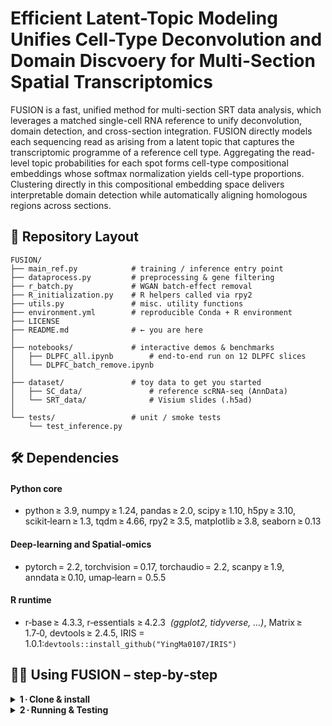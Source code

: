 # Efficient Latent-Topic Modeling Unifies Cell-Type Deconvolution and Domain Discvoery for Multi-Section Spatial Transcriptomics

FUSION is a fast, unified method for multi-section SRT data analysis, which leverages a matched single-cell RNA reference to unify deconvolution, domain detection, and cross-section integration. FUSION directly models each sequencing read as arising from a latent topic that captures the transcriptomic programme of a reference cell type. Aggregating the read-level topic probabilities for each spot forms cell-type compositional embeddings whose softmax normalization yields cell-type proportions. Clustering directly in this compositional embedding space delivers interpretable domain detection while automatically aligning homologous regions across sections.

## 📂 Repository Layout
```text
FUSION/
├── main_ref.py            # training / inference entry point
├── dataprocess.py         # preprocessing & gene filtering
├── r_batch.py             # WGAN batch‑effect removal
├── R_initialization.py    # R helpers called via rpy2
├── utils.py               # misc. utility functions
├── environment.yml        # reproducible Conda + R environment
├── LICENSE
├── README.md              # ← you are here
│
├── notebooks/             # interactive demos & benchmarks
│   ├── DLPFC_all.ipynb        # end‑to‑end run on 12 DLPFC slices
│   └── DLPFC_batch_remove.ipynb
│
├── dataset/               # toy data to get you started
│   ├── SC_data/               # reference scRNA‑seq (AnnData)
│   └── SRT_data/              # Visium slides (.h5ad)
│
└── tests/                 # unit / smoke tests
    └── test_inference.py
```
## 🛠️ Dependencies

#### Python core 
- python ≥ 3.9, numpy ≥ 1.24, pandas ≥ 2.0, scipy ≥ 1.10, h5py ≥ 3.10, scikit‑learn ≥ 1.3, tqdm ≥ 4.66, rpy2 ≥ 3.5, matplotlib ≥ 3.8, seaborn ≥ 0.13

#### Deep‑learning and Spatial‑omics
- pytorch = 2.2, torchvision = 0.17, torchaudio = 2.2, scanpy ≥ 1.9, anndata ≥ 0.10, umap‑learn = 0.5.5
  
#### R runtime
- r‑base ≥ 4.3.3, r‑essentials ≥ 4.2.3  *(ggplot2, tidyverse, …)*, Matrix ≥ 1.7‑0, devtools ≥ 2.4.5, IRIS = 1.0.1:```devtools::install_github("YingMa0107/IRIS")```



## 🏃‍♂️ Using FUSION – step‑by‑step

<details>
<summary><strong>1 · Clone&nbsp;&amp;&nbsp;install</strong></summary>

```bash
# clone the repo
git clone https://github.com/<your‑org>/FUSION.git
cd FUSION

# create the Conda + R environment
conda env create -n fusion
conda activate fusion

```
</details>

<details>
<summary><strong>2 · Running&nbsp;&amp;&nbsp;Testing</strong></summary>

Before you run FUSION, please prepare following input format:

---

| Object | Required fields | Example path |
|--------|-----------------|--------------|
| **SRT slides** | `AnnData` (`.h5ad`) with <br>• `.X` = raw spot‑by‑gene counts<br>• `adata.obsm["spatial"]` = `[[x, y], …]` | `dataset/SRT_data/151507_adata.h5ad` |
| **scRNA‑seq reference** | `AnnData` with `obs["cellType"]` labels | `dataset/SC_data/scref_adata.h5ad` |

Group slides that belong to the **same patient / condition** into an inner list;  
collect those inner lists into `adata_list`, e.g.

```python
import scanpy as sc
# three patients, four slides each
adata_list = [
    [sc.read_h5ad(f"dataset/SRT_data/{sid}_adata.h5ad")
     for sid in ("151507","151508","151509","151510")],
    [sc.read_h5ad(f"dataset/SRT_data/{sid}_adata.h5ad")
     for sid in ("151669","151670","151671","151672")],
    [sc.read_h5ad(f"dataset/SRT_data/{sid}_adata.h5ad")
     for sid in ("151673","151674","151675","151676")]
]
sc_adata = sc.read_h5ad("dataset/SC_data/scref_adata.h5ad")
from main_ref import FUSION_main
out, emb = FUSION_main(adata_list, embed_dim=64, domain_size=7)
```

For an illustrative example on DLPFC, see the Jupyter notebook: `Jupyter notebook` for details.
</details>
